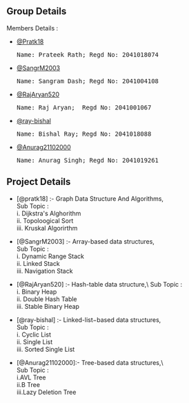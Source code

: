 ## Group Details

Members Details : 
- [@Pratk18](https://github.com/Pratk18) 
  <pre>Name: Prateek Rath; Regd No: 2041018074</pre>

- [@SangrM2003](https://github.com/SangrM2003) 
  <pre>Name: Sangram Dash; Regd No: 2041004108</pre>

- [@RajAryan520](https://github.com/RajAryan520)
  <pre>Name: Raj Aryan;  Regd No: 2041001067</pre>

- [@ray-bishal](https://github.com/ray-bishal)  
  <pre>Name: Bishal Ray; Regd No: 2041018088</pre>

- [@Anurag21102000](https://github.com/Anurag21102000)
  <pre>Name: Anurag Singh; Regd No: 2041019261</pre>


## Project Details


- [@pratk18]  :- Graph Data Structure And Algorithms,\
  Sub Topic   :  
                   i. Dijkstra's Alghorithm\
                  ii. Topoloogical Sort\
                 iii. Kruskal Algorirthm
 
- [@SangrM2003] :-  Array-based data structures,\
   Sub Topic    :     
                       i. Dynamic Range Stack\
	              ii. Linked Stack\
	             iii. Navigation Stack
		  
- [@RajAryan520] :- Hash-table data structure,\	
    Sub Topic    :  
                     i. Binary Heap\
		    ii. Double Hash Table\
		   iii. Stable Binary Heap

- [@ray-bishal]   :- Linked-list−based data structures,\
    Sub Topic     :  
                      i. Cyclic List\
		     ii. Single List\
		    iii. Sorted Single List

- [@Anurag21102000]:-   Tree-based data structures,\           
   Sub Topic       :  
                         i.AVL Tree\
		        ii.B Tree\
		       iii.Lazy Deletion Tree
